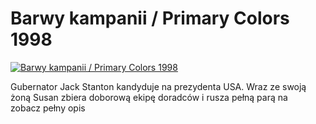 Barwy kampanii / Primary Colors 1998 
=============
[![Barwy kampanii / Primary Colors 1998 ](http://vidos.pl/images/player.gif)](http://vidos.pl/barwy-kampanii-primary-colors-1998)

 Gubernator Jack Stanton kandyduje na prezydenta USA. Wraz ze swoją żoną Susan zbiera doborową ekipę doradców i rusza pełną parą na zobacz pełny opis
